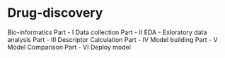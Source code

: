 # Drug-discovery
Bio-informatics 
Part - I
 Data collection
Part - II
 EDA - Exloratory data analysis
Part - III
 Descriptor Calculation
Part - IV
  Model building
Part - V
  Model Comparison
Part - VI
  Deploy model
